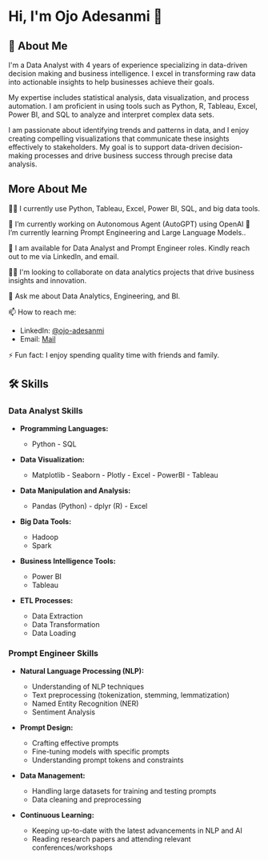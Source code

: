 # Hi, I'm Ojo Adesanmi 👋

## 🚀 About Me
I'm a Data Analyst with 4 years of experience specializing in data-driven decision making and business intelligence. I excel in transforming raw data into actionable insights to help businesses achieve their goals.

My expertise includes statistical analysis, data visualization, and process automation. I am proficient in using tools such as Python, R, Tableau, Excel, Power BI, and SQL to analyze and interpret complex data sets.

I am passionate about identifying trends and patterns in data, and I enjoy creating compelling visualizations that communicate these insights effectively to stakeholders. My goal is to support data-driven decision-making processes and drive business success through precise data analysis.


## More About Me
👨‍💻 I currently use Python, Tableau, Excel, Power BI, SQL, and big data tools.

🔭 I’m currently working on Autonomous Agent (AutoGPT) using OpenAI
🌱 I’m currently learning Prompt Engineering and Large Language Models..

💞️ I am available for Data Analyst and Prompt Engineer roles. Kindly reach out to me via LinkedIn, and email.

👯‍♂️ I'm looking to collaborate on data analytics projects that drive business insights and innovation.

💬 Ask me about Data Analytics, Engineering, and BI.

📫 How to reach me: 
- LinkedIn: [@ojo-adesanmi](https://www.linkedin.com/in/adesanmi-ojo-125819164/)
- Email: [Mail](ojoadesanmi@outlook.com)

⚡ Fun fact: I enjoy spending quality time with friends and family.

## 🛠 Skills
### Data Analyst Skills
- **Programming Languages:**
  - Python - SQL

- **Data Visualization:**
  - Matplotlib - Seaborn  - Plotly  - Excel - PowerBI - Tableau

- **Data Manipulation and Analysis:**
  - Pandas (Python) -  dplyr (R) - Excel

- **Big Data Tools:**
  - Hadoop
  - Spark

- **Business Intelligence Tools:**
  - Power BI
  - Tableau

- **ETL Processes:**
  - Data Extraction
  - Data Transformation
  - Data Loading


### Prompt Engineer Skills
- **Natural Language Processing (NLP):**
  - Understanding of NLP techniques
  - Text preprocessing (tokenization, stemming, lemmatization)
  - Named Entity Recognition (NER)
  - Sentiment Analysis

- **Prompt Design:**
  - Crafting effective prompts
  - Fine-tuning models with specific prompts
  - Understanding prompt tokens and constraints

- **Data Management:**
  - Handling large datasets for training and testing prompts
  - Data cleaning and preprocessing

- **Continuous Learning:**
  - Keeping up-to-date with the latest advancements in NLP and AI
  - Reading research papers and attending relevant conferences/workshops
